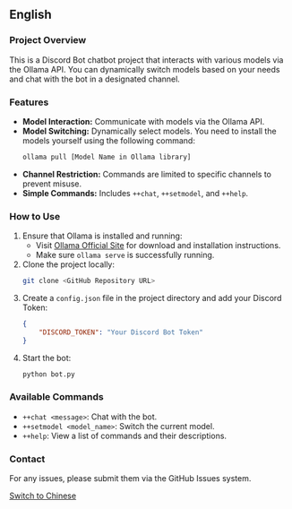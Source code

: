 ## English
### Project Overview
This is a Discord Bot chatbot project that interacts with various models via the Ollama API. You can dynamically switch models based on your needs and chat with the bot in a designated channel.

### Features
- **Model Interaction:** Communicate with models via the Ollama API.
- **Model Switching:** Dynamically select models. You need to install the models yourself using the following command:
  ```bash
  ollama pull [Model Name in Ollama library]
  ```
- **Channel Restriction:** Commands are limited to specific channels to prevent misuse.
- **Simple Commands:** Includes `++chat`, `++setmodel`, and `++help`.

### How to Use
1. Ensure that Ollama is installed and running:
   - Visit [Ollama Official Site](https://ollama.ai) for download and installation instructions.
   - Make sure `ollama serve` is successfully running.
2. Clone the project locally:
   ```bash
   git clone <GitHub Repository URL>
   ```
3. Create a `config.json` file in the project directory and add your Discord Token:
   ```json
   {
       "DISCORD_TOKEN": "Your Discord Bot Token"
   }
   ```
4. Start the bot:
   ```bash
   python bot.py
   ```

### Available Commands
- `++chat <message>`: Chat with the bot.
- `++setmodel <model_name>`: Switch the current model.
- `++help`: View a list of commands and their descriptions.

### Contact
For any issues, please submit them via the GitHub Issues system.

[Switch to Chinese](#\u7e41\u9ad4\u4e2d\u6587)

